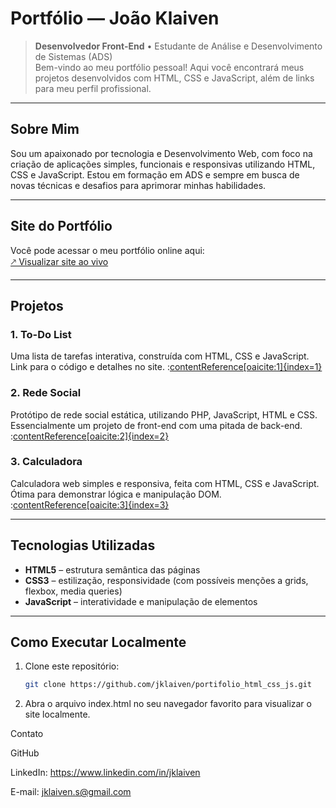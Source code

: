 # Portfólio — João Klaiven

> **Desenvolvedor Front-End** • Estudante de Análise e Desenvolvimento de Sistemas (ADS)  
> Bem-vindo ao meu portfólio pessoal! Aqui você encontrará meus projetos desenvolvidos com HTML, CSS e JavaScript, além de links para meu perfil profissional.

---

##  Sobre Mim

Sou um apaixonado por tecnologia e Desenvolvimento Web, com foco na criação de aplicações simples, funcionais e responsivas utilizando HTML, CSS e JavaScript. Estou em formação em ADS e sempre em busca de novas técnicas e desafios para aprimorar minhas habilidades.

---

##  Site do Portfólio

Você pode acessar o meu portfólio online aqui:  
[🡕 Visualizar site ao vivo](https://jklaiven.github.io/portifolio_html_css_js/)  

---

##  Projetos

### 1. To-Do List  
Uma lista de tarefas interativa, construída com HTML, CSS e JavaScript.  
Link para o código e detalhes no site. :[contentReference[oaicite:1]{index=1}](https://github.com/jklaiven/To-do-List)

### 2. Rede Social 
Protótipo de rede social estática, utilizando PHP, JavaScript, HTML e CSS.  
Essencialmente um projeto de front-end com uma pitada de back-end. :[contentReference[oaicite:2]{index=2}](https://github.com/jklaiven/Rede-Social)

### 3. Calculadora  
Calculadora web simples e responsiva, feita com HTML, CSS e JavaScript.  
Ótima para demonstrar lógica e manipulação DOM. :[contentReference[oaicite:3]{index=3}](https://github.com/jklaiven/calculadora_responsiva)

---

##  Tecnologias Utilizadas

- **HTML5** – estrutura semântica das páginas  
- **CSS3** – estilização, responsividade (com possíveis menções a grids, flexbox, media queries)  
- **JavaScript** – interatividade e manipulação de elementos  

---

##  Como Executar Localmente

1. Clone este repositório:  
   ```bash
   git clone https://github.com/jklaiven/portifolio_html_css_js.git
2. Abra o arquivo index.html no seu navegador favorito para visualizar o site localmente.

Contato

GitHub

LinkedIn: https://www.linkedin.com/in/jklaiven

E-mail: jklaiven.s@gmail.com
